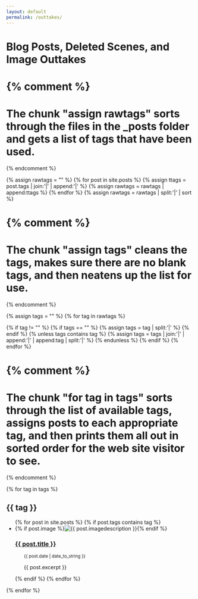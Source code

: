 ```yaml
---
layout: default
permalink: /outtakes/
---
```

# Blog Posts, Deleted Scenes, and Image Outtakes

{% comment %}
=======================
The chunk "assign rawtags" sorts through the files in the _posts folder and gets a list of tags that have been used.
=======================
{% endcomment %}

{% assign rawtags = "" %}
{% for post in site.posts %}
{% assign ttags = post.tags | join:'|' | append:'|' %}
{% assign rawtags = rawtags | append:ttags %}
{% endfor %}
{% assign rawtags = rawtags | split:'|' | sort %}


{% comment %}
=======================
The chunk "assign tags" cleans the tags, makes sure there are no blank tags, and then neatens up the list for use.
=======================
{% endcomment %}

{% assign tags = "" %}
{% for tag in rawtags %}
<!-- {{ tag }} -->
{% if tag != "" %}
{% if tags == "" %}
{% assign tags = tag | split:'|' %}
{% endif %}
{% unless tags contains tag %}
{% assign tags = tags | join:'|' | append:'|' | append:tag | split:'|' %}
{% endunless %}
{% endif %}
{% endfor %}


{% comment %}
=======================
The chunk "for tag in tags" sorts through the list of available tags, assigns posts to each appropriate tag, and then prints them all out in sorted order for the web site visitor to see.
=======================
{% endcomment %}

{% for tag in tags %}
<h2 id="{{ tag | slugify }}">{{ tag }}</h2>
<ul class=outtakes>
{% for post in site.posts %}
{% if post.tags contains tag %}
<li>{% if post.image %}<img src="{{ site.url }}{{ post.image }}" alt="{{ post.imagedescription }}">{% endif %}
<h3><a href="{{ post.url }}">{{ post.title }}</a></h3>
<ul><small>{{ post.date | date_to_string }}</small><p>{{ post.excerpt }}</p></ul>
</li>
{% endif %}
{% endfor %}
</ul>
{% endfor %}
